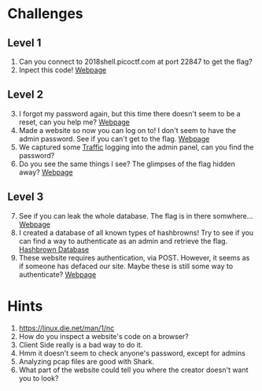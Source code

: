 # Challenges


## Level 1

1. Can you connect to 2018shell.picoctf.com at port 22847 to get the flag? 
2. Inpect this code! [Webpage](http://2018shell.picoctf.com:56252/)


## Level 2

3. I forgot my password again, 
   but this time there doesn't seem to be a reset, can you help me? 
   [Webpage](http://2018shell.picoctf.com:55790)
4. Made a website so now you can log on to! 
   I don't seem to have the admin password. See if you can't get to the flag. 
   [Webpage](http://2018shell.picoctf.com:37861) 
5. We captured some [Traffic](https://2018shell.picoctf.com/static/19129d64f5676ff5661da65b9772aff5/data.pcap) logging into the admin panel, can you find the password?
6. Do you see the same things I see? The glimpses of the flag hidden away? 
   [Webpage](http://2018shell.picoctf.com:40064) 
   
   
## Level 3

7. See if you can leak the whole database. The flag is in there somwhere… 
   [Webpage](https://web.ctflearn.com/web4/)
8. I created a database of all known types of hashbrowns! 
   Try to see if you can find a way to authenticate as an admin and retrieve the flag. [Hashbrown Database](http://138.197.193.132:5000/login)
9. These website requires authentication, via POST. However, it seems as if someone has defaced our site. 
   Maybe these is still some way to authenticate? [Webpage](http://165.227.106.113/post.php)
   
# Hints
1. https://linux.die.net/man/1/nc
2. How do you inspect a website's code on a browser?
3. Client Side really is a bad way to do it.
4. Hmm it doesn't seem to check anyone's password, except for admins
5. Analyzing pcap files are good with Shark.
6. What part of the website could tell you where the creator doesn't want you to look?
